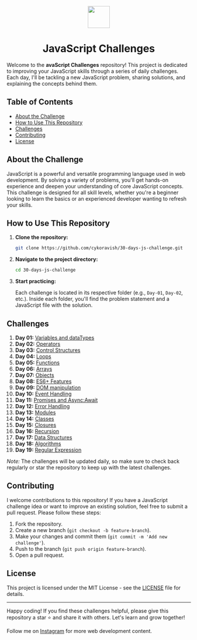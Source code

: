 <div align="center">
  <img height="60" src="https://img.icons8.com/color/344/javascript.png">
  <h1>JavaScript Challenges</h1>
</div>

Welcome to the **avaScript Challenges** repository! This project is dedicated to improving your JavaScript skills through a series of daily challenges. Each day, I'll be tackling a new JavaScript problem, sharing solutions, and explaining the concepts behind them.

## Table of Contents

- [About the Challenge](#about-the-challenge)
- [How to Use This Repository](#how-to-use-this-repository)
- [Challenges](#challenges)
- [Contributing](#contributing)
- [License](#license)

## About the Challenge

JavaScript is a powerful and versatile programming language used in web development. By solving a variety of problems, you'll get hands-on experience and deepen your understanding of core JavaScript concepts. This challenge is designed for all skill levels, whether you're a beginner looking to learn the basics or an experienced developer wanting to refresh your skills.

## How to Use This Repository

1. **Clone the repository:**

    ```bash
    git clone https://github.com/cykoravish/30-days-js-challenge.git
    ```

2. **Navigate to the project directory:**

    ```bash
    cd 30-days-js-challenge
    ```

3. **Start practicing:**

    Each challenge is located in its respective folder (e.g., `Day-01`, `Day-02`, etc.). Inside each folder, you'll find the problem statement and a JavaScript file with the solution.

## Challenges

1. **Day 01:** [Variables and dataTypes](./Day-1/)
2. **Day 02:** [Operators](./Day-2)
3. **Day 03:** [Control Structures](./day-3)
4. **Day 04:** [Loops](./Day-4)
5. **Day 05:** [Functions](./day-5)
6. **Day 06:** [Arrays](./Day-6)
7. **Day 07:** [Objects](./Day-7)
8. **Day 08:** [ES6+ Features](./Day-8)
9. **Day 09:** [DOM manipulation](./Day-9)
10. **Day 10:** [Event Handling](./Day-10)
11. **Day 11:** [Promises and Async:Await](./Day-11)
12. **Day 12:** [Error Handling](./Day-12)
13. **Day 13:** [Modules](./Day-13)
14. **Day 14:** [Classes](./Day-14)
15. **Day 15:** [Closures](./Day-15)
16. **Day 16:** [Recursion](./Day-16)
17. **Day 17:** [Data Structures](./Day-17)
18. **Day 18:** [Algorithms](./Day-18)
19. **Day 19:** [Regular Expression](./Day-19)

*Note:* The challenges will be updated daily, so make sure to check back regularly or star the repository to keep up with the latest challenges.

## Contributing

I welcome contributions to this repository! If you have a JavaScript challenge idea or want to improve an existing solution, feel free to submit a pull request. Please follow these steps:

1. Fork the repository.
2. Create a new branch (`git checkout -b feature-branch`).
3. Make your changes and commit them (`git commit -m 'Add new challenge'`).
4. Push to the branch (`git push origin feature-branch`).
5. Open a pull request.

## License

This project is licensed under the MIT License - see the [LICENSE](./LICENSE) file for details.

---

Happy coding! If you find these challenges helpful, please give this repository a star ⭐ and share it with others. Let's learn and grow together!

Follow me on [Instagram](https://www.instagram.com/web________developer) for more web development content.

